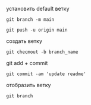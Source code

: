 установить default ветку
```
git branch -m main
```


```
git push -u origin main
```

создать ветку

```
git checmout -b branch_name
```

git add + commit

```
git commit -am 'update readme'
```


отобразить ветку

```
git branch
```